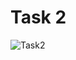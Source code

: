 # Task 2

![Task2](https://github.com/caofontaine/CodingExercises/blob/master/GalateaAssociates/ex2s/img/task2.png "Task2")